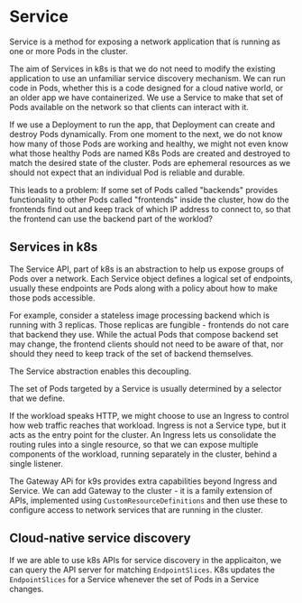 # Service

Service is a method for exposing a network application that is running as one or
more Pods in the cluster.

The aim of Services in k8s is that we do not need to modify the existing
application to use an unfamiliar service discovery mechanism. We can run code in
Pods, whether this is a code designed for a cloud native world, or an older app
we have containerized. We use a Service to make that set of Pods available on
the network so that clients can interact with it.

If we use a Deployment to run the app, that Deployment can create and destroy
Pods dynamically. From one moment to the next, we do not know how many of those
Pods are working and healthy, we might not even know what those healthy Pods are
named K8s Pods are created and destroyed to match the desired state of the
cluster. Pods are ephemeral resources as we should not expect that an individual
Pod is reliable and durable.

This leads to a problem:
If some set of Pods called "backends" provides functionality to other Pods
called "frontends" inside the cluster, how do the frontends find out and keep
track of which IP address to connect to, so that the frontend can use the
backend part of the worklod?

## Services in k8s

The Service API, part of k8s is an abstraction to help us expose groups of Pods
over a network. Each Service object defines a logical set of endpoints, usually
these endpoints are Pods along with a policy about how to make those pods
accessible. 

For example, consider a stateless image processing backend which is running with
3 replicas. Those replicas are fungible - frontends do not care that backend
they use. While the actual Pods that compose backend set may change, the
frontend clients should not need to be aware of that, nor should they need to
keep track of the set of backend themselves.

The Service abstraction enables this decoupling.

The set of Pods targeted by a Service is usually determined by a selector that
we define.

If the workload speaks HTTP, we might choose to use an Ingress to control how
web traffic reaches that workload. Ingress is not a Service type, but it acts as
the entry point for the cluster. An Ingress lets us consolidate the routing
rules into a single resource, so that we can expose multiple components of the
workload, running separately in the cluster, behind a single listener.

The Gateway APi for k9s provides extra capabilities beyond Ingress and Service.
We can add Gateway to the cluster - it is a family extension of APIs,
implemented using `CustomResourceDefinitions` and then use these to configure
access to network services that are running in the cluster.

## Cloud-native service discovery

If we are able to use k8s APIs for service discovery in the applicaiton, we can
query the API server for matching `EndpointSlices`. K8s updates the 
`EndpointSlices` for a Service whenever the set of Pods in a Service changes.
